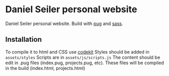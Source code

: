 # Daniel Seiler personal website

Daniel Seiler personal website. Build with [pug](https://pugjs.org/api/getting-started.html) and [sass](https://sass-lang.com/).

## Installation

To compile it to html and CSS use [codekit](https://codekitapp.com/)
Styles should be added in `assets/styles`
Scripts are in `assets/js/scripts.js`
The content should be edit in .pug files (index.pug, projects.pug, etc). These files will be compiled in the build (index.html, projects.html)
